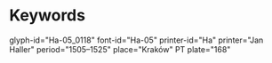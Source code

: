 # Keywords
glyph-id="Ha-05_0118"
font-id="Ha-05"
printer-id="Ha"
printer="Jan Haller"
period="1505–1525"
place="Kraków"
PT plate="168"
